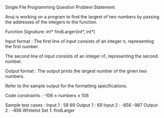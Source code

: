 Single File Programming Question
Problem Statement



Anuj is working on a program to find the largest of two numbers by passing the addresses of the integers to the function.



Function Signature: int* findLarger(int*, int*)

Input format :
The first line of input consists of an integer n, representing the first number.

The second line of input consists of an integer n1, representing the second number.

Output format :
The output prints the largest number of the given two numbers.



Refer to the sample output for the formatting specifications.

Code constraints :
-106 ≤ numbers ≤ 106

Sample test cases :
Input 1 :
58 69
Output 1 :
69
Input 2 :
-856 -987
Output 2 :
-856
Whitelist
Set 1:
findLarger